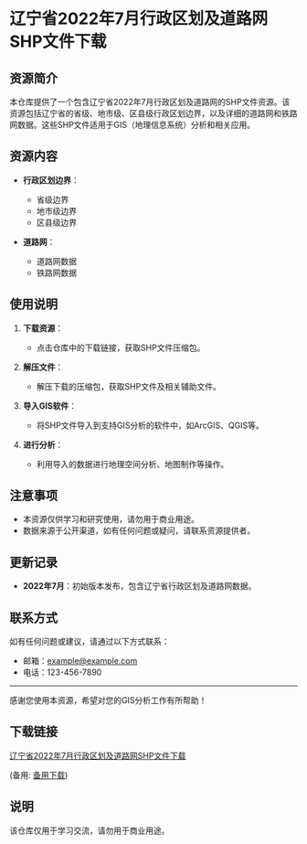 # 辽宁省2022年7月行政区划及道路网SHP文件下载

## 资源简介

本仓库提供了一个包含辽宁省2022年7月行政区划及道路网的SHP文件资源。该资源包括辽宁省的省级、地市级、区县级行政区划边界，以及详细的道路网和铁路网数据。这些SHP文件适用于GIS（地理信息系统）分析和相关应用。

## 资源内容

- **行政区划边界**：
  - 省级边界
  - 地市级边界
  - 区县级边界

- **道路网**：
  - 道路网数据
  - 铁路网数据

## 使用说明

1. **下载资源**：
   - 点击仓库中的下载链接，获取SHP文件压缩包。

2. **解压文件**：
   - 解压下载的压缩包，获取SHP文件及相关辅助文件。

3. **导入GIS软件**：
   - 将SHP文件导入到支持GIS分析的软件中，如ArcGIS、QGIS等。

4. **进行分析**：
   - 利用导入的数据进行地理空间分析、地图制作等操作。

## 注意事项

- 本资源仅供学习和研究使用，请勿用于商业用途。
- 数据来源于公开渠道，如有任何问题或疑问，请联系资源提供者。

## 更新记录

- **2022年7月**：初始版本发布，包含辽宁省行政区划及道路网数据。

## 联系方式

如有任何问题或建议，请通过以下方式联系：
- 邮箱：example@example.com
- 电话：123-456-7890

---

感谢您使用本资源，希望对您的GIS分析工作有所帮助！

## 下载链接
[辽宁省2022年7月行政区划及道路网SHP文件下载](https://pan.quark.cn/s/b2220c182c78) 

(备用: [备用下载](https://pan.baidu.com/s/1fzmbXulbZWT1Tx-wA3GRnA?pwd=1234))

## 说明

该仓库仅用于学习交流，请勿用于商业用途。

